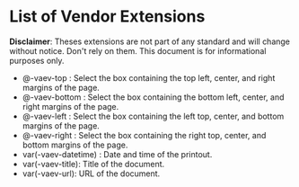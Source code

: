 # List of Vendor Extensions

**Disclaimer**: Theses extensions are not part of any standard and will change without notice. Don't rely on them. This document is for informational purposes only.

 - @-vaev-top : Select the box containing the top left, center, and right margins of the page.
 - @-vaev-bottom : Select the box containing the bottom left, center, and right margins of the page.
 - @-vaev-left : Select the box containing the left top, center, and bottom margins of the page.
 - @-vaev-right : Select the box containing the right top, center, and bottom margins of the page.
 - var(-vaev-datetime) : Date and time of the printout.
 - var(-vaev-title): Title of the document.
 - var(-vaev-url): URL of the document.
